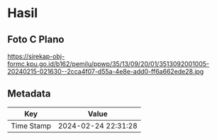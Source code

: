 # Hasil

## Foto C Plano

https://sirekap-obj-formc.kpu.go.id/b162/pemilu/ppwp/35/13/09/20/01/3513092001005-20240215-021630--2cca4f07-d55a-4e8e-add0-ff6a662ede28.jpg


## Metadata

| Key        | Value               |
| ---------- | ------------------- |
| Time Stamp | 2024-02-24 22:31:28 |



